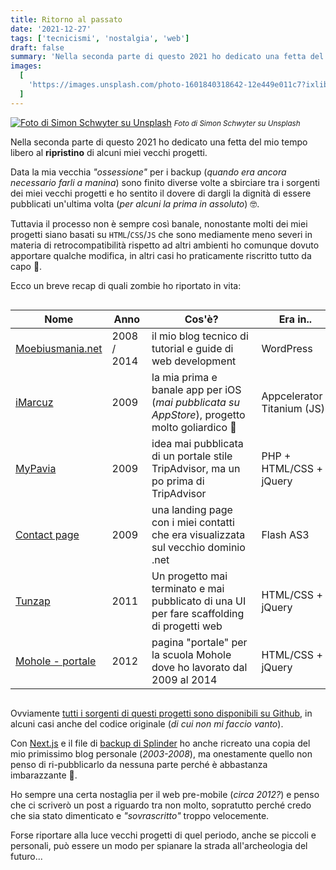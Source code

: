 ```yaml
---
title: Ritorno al passato
date: '2021-12-27'
tags: ['tecnicismi', 'nostalgia', 'web']
draft: false
summary: 'Nella seconda parte di questo 2021 ho dedicato una fetta del mio tempo libero al ripristino di alcuni miei vecchi progetti.'
images:
  [
    'https://images.unsplash.com/photo-1601840318642-12e449e011c7?ixlib=rb-1.2.1&ixid=MnwxMjA3fDB8MHxwaG90by1wYWdlfHx8fGVufDB8fHx8&auto=format&fit=crop&w=1024&q=80',
  ]
---
```


[![Foto di Simon Schwyter su Unsplash](https://images.unsplash.com/photo-1601840318642-12e449e011c7?ixlib=rb-1.2.1&ixid=MnwxMjA3fDB8MHxwaG90by1wYWdlfHx8fGVufDB8fHx8&auto=format&fit=crop&w=1024&q=80)](https://unsplash.com/photos/fJ21td715gw) <small>_Foto di Simon Schwyter su Unsplash_</small>

Nella seconda parte di questo 2021 ho dedicato una fetta del mio tempo libero al **ripristino** di alcuni miei vecchi progetti.

Data la mia vecchia _"ossessione"_ per i backup (_quando era ancora necessario farli a manina_) sono finito diverse volte a sbirciare tra i sorgenti dei miei vecchi progetti e ho sentito il dovere di dargli la dignità di essere pubblicati un'ultima volta (_per alcuni la prima in assoluto_) 🤓.

Tuttavia il processo non è sempre così banale, nonostante molti dei miei progetti siano basati su `HTML`/`CSS`/`JS` che sono mediamente meno severi in materia di retrocompatibilità rispetto ad altri ambienti ho comunque dovuto apportare qualche modifica, in altri casi ho praticamente riscritto tutto da capo 🙂.

Ecco un breve recap di quali zombie ho riportato in vita:

<div style="overflow-x: auto">
<div style="min-width: 650px">

| **Nome**                                                            | **Anno**    | **Cos'è?**                                                                                     | **Era in..**               | **...ora è in**       |
| ------------------------------------------------------------------- | ----------- | ---------------------------------------------------------------------------------------------- | -------------------------- | --------------------- |
| [Moebiusmania.net](https://github.com/moebiusmania/mm-blog)         | 2008 / 2014 | il mio blog tecnico di tutorial e guide di web development                                     | WordPress                  | Next.js SSG           |
| [iMarcuz](https://github.com/moebiusmania/imarcuz-flutter)          | 2009        | la mia prima e banale app per iOS (_mai pubblicata su AppStore_), progetto molto goliardico 🤣 | Appcelerator Titanium (JS) | Flutter (Dart)        |
| [MyPavia](https://github.com/moebiusmania/mypavia-2009)          | 2009        | idea mai pubblicata di un portale stile TripAdvisor, ma un po prima di TripAdvisor | PHP + HTML/CSS + jQuery | Nuxt.js SSR        |
| [Contact page](https://github.com/moebiusmania/sl-landingpage-2009) | 2009        | una landing page con i miei contatti che era visualizzata sul vecchio dominio .net             | Flash AS3                  | HTML/CSS/JS           |
| [Tunzap](https://github.com/moebiusmania/tunzap)                    | 2011        | Un progetto mai terminato e mai pubblicato di una UI per fare scaffolding di progetti web      | HTML/CSS + jQuery          | HTML/CSS/JS           |
| [Mohole - portale](https://github.com/moebiusmania/mohole-2012)     | 2012        | pagina "portale" per la scuola Mohole dove ho lavorato dal 2009 al 2014                        | HTML/CSS + jQuery          | HTML/CSS + Typescript |

</div>
</div>

Ovviamente [tutti i sorgenti di questi progetti sono disponibili su Github](https://github.com/moebiusmania?tab=repositories&q=restoration), in alcuni casi anche del codice originale (_di cui non mi faccio vanto_).

Con [Next.js](https://nextjs.org/) e il file di [backup di Splinder](/post/splinder-chiude) ho anche ricreato una copia del mio primissimo blog personale (_2003-2008_), ma onestamente quello non penso di ri-pubblicarlo da nessuna parte perché è abbastanza imbarazzante 🤣.

Ho sempre una certa nostaglia per il web pre-mobile (_circa 2012?_) e penso che ci scriverò un post a riguardo tra non molto, sopratutto perché credo che sia stato dimenticato e _"sovrascritto"_ troppo velocemente.

Forse riportare alla luce vecchi progetti di quel periodo, anche se piccoli e personali, può essere un modo per spianare la strada all'archeologia del futuro...
